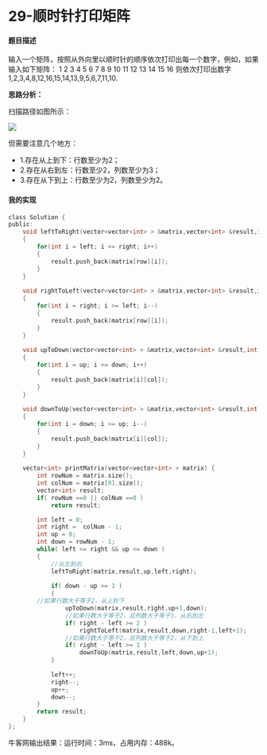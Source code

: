# 29-顺时针打印矩阵

#### 题目描述

输入一个矩阵，按照从外向里以顺时针的顺序依次打印出每一个数字，例如，如果输入如下矩阵： 1 2 3 4 5 6 7 8 9 10 11 12 13 14 15 16 则依次打印出数字1,2,3,4,8,12,16,15,14,13,9,5,6,7,11,10.


**思路分析：**

扫描路径如图所示：

![](https://raw.githubusercontent.com/guanjunjian/Interview-Summary/master/pics/algorithms/29-img1.png)

但需要注意几个地方：

-	1.存在从上到下：行数至少为2；
-	2.存在从右到左：行数至少2，列数至少为3；
-	3.存在从下到上：行数至少为2，列数至少为2。

#### 我的实现

```c
class Solution {
public:
    void leftToRight(vector<vector<int> > &matrix,vector<int> &result,int row,int left,int right)
    {
        for(int i = left; i <= right; i++)
        {
            result.push_back(matrix[row][i]);
        }
    }
    
    void rightToLeft(vector<vector<int> > &matrix,vector<int> &result,int row,int right,int left)
    {
        for(int i = right; i >= left; i--)
        {
            result.push_back(matrix[row][i]);
        }
    }
    
    void upToDown(vector<vector<int> > &matrix,vector<int> &result,int col,int up,int down)
    {
        for(int i = up; i <= down; i++)
        {
            result.push_back(matrix[i][col]);
        }
    }
    
    void downToUp(vector<vector<int> > &matrix,vector<int> &result,int col,int down,int up)
    {
        for(int i = down; i >= up; i--)
        {
            result.push_back(matrix[i][col]);
        }
    }
    
    vector<int> printMatrix(vector<vector<int> > matrix) {
        int rowNum = matrix.size();
        int colNum = matrix[0].size();
        vector<int> result;
        if( rowNum ==0 || colNum ==0 )
            return result;

        int left = 0;
        int right =  colNum - 1;
        int up = 0;
        int down = rowNum - 1;
        while( left <= right && up <= down )
        {
            //从左到右
            leftToRight(matrix,result,up,left,right);
            
            if( down - up >= 1 )
            {
		//如果行数大于等于2，从上到下
                upToDown(matrix,result,right,up+1,down);
                //如果行数大于等于2，且列数大于等于3，从右到左
                if( right - left >= 2 )
                    rightToLeft(matrix,result,down,right-1,left+1);
                //如果行数大于等于2，且列数大于等于2，从下到上
                if( right - left >= 1 )
                    downToUp(matrix,result,left,down,up+1);
            }
            
            left++;
            right--;
            up++;
            down--;
        }
        return result;
    }
};
```

牛客网输出结果：运行时间：3ms，占用内存：488k。

